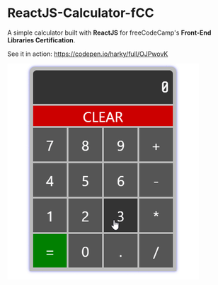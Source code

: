 # ReactJS-Calculator-fCC

A simple calculator built with **ReactJS** for freeCodeCamp's **Front-End Libraries Certification**.

See it in action: https://codepen.io/harky/full/OJPwovK


![JS Calculator](https://raw.githubusercontent.com/iamharky/ReactJS-Calculator-fCC/master/calculator.gif)
